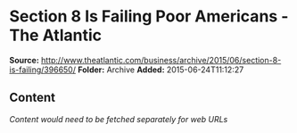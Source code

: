# Section 8 Is Failing Poor Americans - The Atlantic

**Source:** http://www.theatlantic.com/business/archive/2015/06/section-8-is-failing/396650/
**Folder:** Archive
**Added:** 2015-06-24T11:12:27




## Content
*Content would need to be fetched separately for web URLs*
